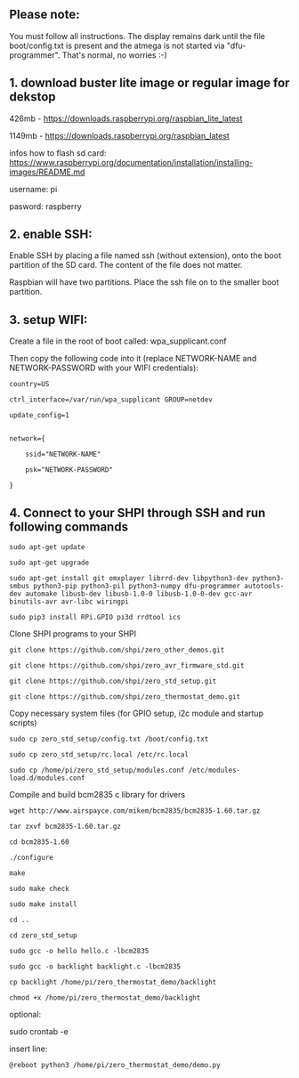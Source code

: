 ## Please note:


You must follow all instructions. The display remains dark until the file boot/config.txt is present
and the atmega is not started via "dfu-programmer". That's normal, no worries :-)


## 1. download buster lite image or regular image for dekstop

426mb  - https://downloads.raspberrypi.org/raspbian_lite_latest

1149mb -  https://downloads.raspberrypi.org/raspbian_latest


infos how to flash sd card: https://www.raspberrypi.org/documentation/installation/installing-images/README.md


username: pi

pasword: raspberry


## 2. enable SSH:

Enable SSH by placing a file named ssh (without extension), onto the boot partition of the SD card. The content of the file does not matter.

Raspbian will have two partitions. Place the ssh file on to the smaller boot partition.




## 3. setup WIFI:

Create a file in the root of boot called: wpa_supplicant.conf

Then copy the following code into it (replace NETWORK-NAME and NETWORK-PASSWORD with your WIFI credentials):

```console
country=US

ctrl_interface=/var/run/wpa_supplicant GROUP=netdev

update_config=1


network={

    ssid="NETWORK-NAME"

    psk="NETWORK-PASSWORD"

}
```

## 4. Connect to your SHPI through SSH and run following commands

```
sudo apt-get update

sudo apt-get upgrade

sudo apt-get install git omxplayer librrd-dev libpython3-dev python3-smbus python3-pip python3-pil python3-numpy dfu-programmer autotools-dev automake libusb-dev libusb-1.0-0 libusb-1.0-0-dev gcc-avr binutils-avr avr-libc wiringpi

sudo pip3 install RPi.GPIO pi3d rrdtool ics
```

Clone SHPI programs to your SHPI

```
git clone https://github.com/shpi/zero_other_demos.git

git clone https://github.com/shpi/zero_avr_firmware_std.git

git clone https://github.com/shpi/zero_std_setup.git

git clone https://github.com/shpi/zero_thermostat_demo.git
```

Copy necessary system files (for GPIO setup, i2c module and startup scripts)

```
sudo cp zero_std_setup/config.txt /boot/config.txt

sudo cp zero_std_setup/rc.local /etc/rc.local

sudo cp /home/pi/zero_std_setup/modules.conf /etc/modules-load.d/modules.conf
```

Compile and build bcm2835 c library for drivers

```
wget http://www.airspayce.com/mikem/bcm2835/bcm2835-1.60.tar.gz

tar zxvf bcm2835-1.60.tar.gz

cd bcm2835-1.60

./configure

make

sudo make check

sudo make install

cd ..

cd zero_std_setup

sudo gcc -o hello hello.c -lbcm2835

sudo gcc -o backlight backlight.c -lbcm2835

cp backlight /home/pi/zero_thermostat_demo/backlight

chmod +x /home/pi/zero_thermostat_demo/backlight
```

optional:

sudo crontab -e

insert line: 

```console
@reboot python3 /home/pi/zero_thermostat_demo/demo.py
```
